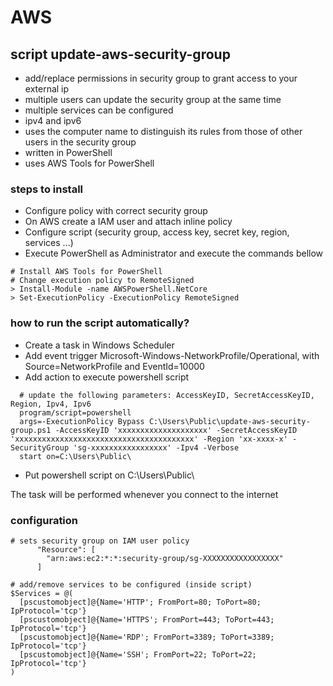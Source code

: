 # AWS

## script update-aws-security-group

* add/replace permissions in security group to grant access to your external ip
* multiple users can update the security group at the same time
* multiple services can be configured
* ipv4 and ipv6
* uses the computer name to distinguish its rules from those of other users in the security group
* written in PowerShell
* uses AWS Tools for PowerShell

### steps to install

* Configure policy with correct security group
* On AWS create a IAM user and attach inline policy
* Configure script (security group, access key, secret key, region, services ...)
* Execute PowerShell as Administrator and execute the commands bellow

```
# Install AWS Tools for PowerShell
# Change execution policy to RemoteSigned
> Install-Module -name AWSPowerShell.NetCore
> Set-ExecutionPolicy -ExecutionPolicy RemoteSigned
```

### how to run the script automatically?
* Create a task in Windows Scheduler
* Add event trigger Microsoft-Windows-NetworkProfile/Operational, with Source=NetworkProfile and EventId=10000
* Add action to execute powershell script
```
  # update the following parameters: AccessKeyID, SecretAccessKeyID, Region, Ipv4, Ipv6
  program/script=powershell
  args=-ExecutionPolicy Bypass C:\Users\Public\update-aws-security-group.ps1 -AccessKeyID 'xxxxxxxxxxxxxxxxxxxx' -SecretAccessKeyID 'xxxxxxxxxxxxxxxxxxxxxxxxxxxxxxxxxxxxxxxx' -Region 'xx-xxxx-x' -SecurityGroup 'sg-xxxxxxxxxxxxxxxxx' -Ipv4 -Verbose
  start on=C:\Users\Public\
```
* Put powershell script on C:\Users\Public\

The task will be performed whenever you connect to the internet

### configuration

```
# sets security group on IAM user policy
      "Resource": [
        "arn:aws:ec2:*:*:security-group/sg-XXXXXXXXXXXXXXXXX"
      ]
```

```
# add/remove services to be configured (inside script)
$Services = @(
  [pscustomobject]@{Name='HTTP'; FromPort=80; ToPort=80; IpProtocol='tcp'}
  [pscustomobject]@{Name='HTTPS'; FromPort=443; ToPort=443; IpProtocol='tcp'}
  [pscustomobject]@{Name='RDP'; FromPort=3389; ToPort=3389; IpProtocol='tcp'}
  [pscustomobject]@{Name='SSH'; FromPort=22; ToPort=22; IpProtocol='tcp'}
)
```

